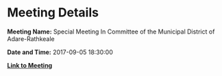 # Meeting Details

**Meeting Name:** Special Meeting In Committee of the Municipal District of Adare-Rathkeale

**Date and Time:** 2017-09-05 18:30:00

**[Link to Meeting](https://www.limerick.ie/council/whats-on/special-meeting-committee-municipal-district-adare-rathkeale-0)**
